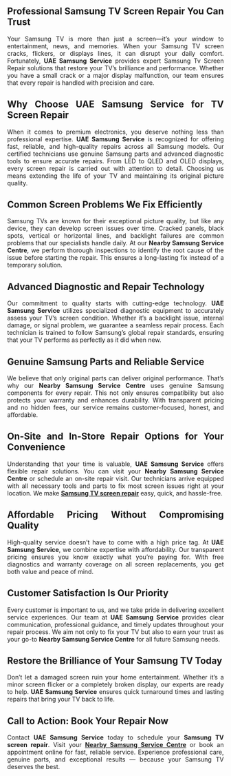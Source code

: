 <article data-scroll-anchor="false" data-testid="conversation-turn-159" data-turn="user" data-turn-id="fb2044db-0a14-4a44-8ad4-9f714b413e91" dir="auto" tabindex="-1">
<h2 style="text-align: justify;"><strong data-end="450" data-start="395">Professional Samsung TV Screen Repair You Can Trust</strong></h2>

<p data-end="926" data-start="452" style="text-align: justify;">Your Samsung TV is more than just a screen&mdash;it&rsquo;s your window to entertainment, news, and memories. When your Samsung TV screen cracks, flickers, or displays lines, it can disrupt your daily comfort. Fortunately, <strong data-end="686" data-start="663">UAE Samsung Service</strong> provides expert Samsung Tv Screen Repair solutions that restore your TV&rsquo;s brilliance and performance. Whether you have a small crack or a major display malfunction, our team ensures that every repair is handled with precision and care.</p>

<h2 data-end="986" data-start="928" style="text-align: justify;"><strong data-end="986" data-start="931">Why Choose UAE Samsung Service for TV Screen Repair</strong></h2>

<p data-end="1499" data-start="988" style="text-align: justify;">When it comes to premium electronics, you deserve nothing less than professional expertise. <strong data-end="1103" data-start="1080">UAE Samsung Service</strong> is recognized for offering fast, reliable, and high-quality repairs across all Samsung models. Our certified technicians use genuine Samsung parts and advanced diagnostic tools to ensure accurate repairs. From LED to QLED and OLED displays, every screen repair is carried out with attention to detail. Choosing us means extending the life of your TV and maintaining its original picture quality.</p>

<h2 data-end="1549" data-start="1501" style="text-align: justify;"><strong data-end="1549" data-start="1504">Common Screen Problems We Fix Efficiently</strong></h2>

<p data-end="2018" data-start="1551" style="text-align: justify;">Samsung TVs are known for their exceptional picture quality, but like any device, they can develop screen issues over time. Cracked panels, black spots, vertical or horizontal lines, and backlight failures are common problems that our specialists handle daily. At our <strong data-end="1852" data-start="1819">Nearby Samsung Service Centre</strong>, we perform thorough inspections to identify the root cause of the issue before starting the repair. This ensures a long-lasting fix instead of a temporary solution.</p>

<h2 data-end="2068" data-start="2020" style="text-align: justify;"><strong data-end="2068" data-start="2023">Advanced Diagnostic and Repair Technology</strong></h2>

<p data-end="2491" data-start="2070" style="text-align: justify;">Our commitment to quality starts with cutting-edge technology. <strong data-end="2156" data-start="2133">UAE Samsung Service</strong> utilizes specialized diagnostic equipment to accurately assess your TV&rsquo;s screen condition. Whether it&rsquo;s a backlight issue, internal damage, or signal problem, we guarantee a seamless repair process. Each technician is trained to follow Samsung&rsquo;s global repair standards, ensuring that your TV performs as perfectly as it did when new.</p>

<h2 data-end="2542" data-start="2493" style="text-align: justify;"><strong data-end="2542" data-start="2496">Genuine Samsung Parts and Reliable Service</strong></h2>

<p data-end="2912" data-start="2544" style="text-align: justify;">We believe that only original parts can deliver original performance. That&rsquo;s why our <strong data-end="2662" data-start="2629">Nearby Samsung Service Centre</strong> uses genuine Samsung components for every repair. This not only ensures compatibility but also protects your warranty and enhances durability. With transparent pricing and no hidden fees, our service remains customer-focused, honest, and affordable.</p>

<h2 data-end="2977" data-start="2914" style="text-align: justify;"><strong data-end="2977" data-start="2917">On-Site and In-Store Repair Options for Your Convenience</strong></h2>

<p data-end="3348" data-start="2979" style="text-align: justify;">Understanding that your time is valuable, <strong data-end="3044" data-start="3021">UAE Samsung Service</strong> offers flexible repair solutions. You can visit your <strong data-end="3131" data-start="3098">Nearby Samsung Service Centre</strong> or schedule an on-site repair visit. Our technicians arrive equipped with all necessary tools and parts to fix most screen issues right at your location. We make <strong><a href="https://uaesamsungservice.com/service/samsung-tv-repair/">Samsung TV screen repair</a></strong> easy, quick, and hassle-free.</p>

<h2 data-end="3404" data-start="3350" style="text-align: justify;"><strong data-end="3404" data-start="3353">Affordable Pricing Without Compromising Quality</strong></h2>

<p data-end="3722" data-start="3406" style="text-align: justify;">High-quality service doesn&rsquo;t have to come with a high price tag. At <strong data-end="3497" data-start="3474">UAE Samsung Service</strong>, we combine expertise with affordability. Our transparent pricing ensures you know exactly what you&rsquo;re paying for. With free diagnostics and warranty coverage on all screen replacements, you get both value and peace of mind.</p>

<h2 data-end="3768" data-start="3724" style="text-align: justify;"><strong data-end="3768" data-start="3727">Customer Satisfaction Is Our Priority</strong></h2>

<p data-end="4144" data-start="3770" style="text-align: justify;">Every customer is important to us, and we take pride in delivering excellent service experiences. Our team at <strong data-end="3903" data-start="3880">UAE Samsung Service</strong> provides clear communication, professional guidance, and timely updates throughout your repair process. We aim not only to fix your TV but also to earn your trust as your go-to <strong data-end="4114" data-start="4081">Nearby Samsung Service Centre</strong> for all future Samsung needs.</p>

<h2 data-end="4200" data-start="4146" style="text-align: justify;"><strong data-end="4200" data-start="4149">Restore the Brilliance of Your Samsung TV Today</strong></h2>

<p data-end="4467" data-start="4202" style="text-align: justify;">Don&rsquo;t let a damaged screen ruin your home entertainment. Whether it&rsquo;s a minor screen flicker or a completely broken display, our experts are ready to help. <strong data-end="4381" data-start="4358">UAE Samsung Service</strong> ensures quick turnaround times and lasting repairs that bring your TV back to life.</p>

<h2 data-end="4512" data-start="4469" style="text-align: justify;"><strong data-end="4512" data-start="4472">Call to Action: Book Your Repair Now</strong></h2>

<p data-end="4815" data-start="4514" style="text-align: justify;">Contact <strong data-end="4545" data-start="4522">UAE Samsung Service</strong> today to schedule your <strong data-end="4597" data-start="4569">Samsung TV screen repair</strong>. Visit your <a href="https://uaesamsungservice.com"><strong data-end="4643" data-start="4610">Nearby Samsung Service Centre</strong></a> or book an appointment online for fast, reliable service. Experience professional care, genuine parts, and exceptional results &mdash; because your Samsung TV deserves the best.</p>
</article>
